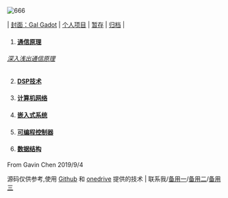 ![666](https://eiet.xyz/69018301_1562413323895779_2044539283561512274_n.jpg)

| [封面：Gal Gadot](https://baike.baidu.com/item/%E7%9B%96%E5%B0%94%C2%B7%E5%8A%A0%E6%9C%B5) | [个人项目](https://eiet.xyz/ITEM/) | [暂存](https://github.com/Heanden/EIES/tree/master/tran) | [归档](https://github.com/Heanden/heanden.github.io/blob/master/pigeonhole.md) |

1. #### [通信原理](https://github.com/Heanden/EIE2020a/tree/master/CommunicationTheory)

###### [深入浅出通信原理](https://dabcoooacnz-my.sharepoint.com/:f:/g/personal/heangubi_mua233_top/Ep2ixccDcvhIr82gYPFWfmsB20_h-vVKqAtsnYQ0QbLepw?e=vY702x)

2. #### [DSP技术](https://github.com/Heanden/EIE2020a/tree/master/DigitalSignalProcessing)
3. #### [计算机网络](https://github.com/Heanden/EIE2020a/tree/master/ComputerNetworks)
4. #### [嵌入式系统](https://github.com/Heanden/EIE2020a/tree/master/EmbeddedSystem)
5. #### [可编程控制器](https://github.com/Heanden/EIE2020a/tree/master/ProgrammableLogicController)
6. #### [数据结构](https://github.com/Heanden/EIE2020a/tree/master/DataStructure)

From Gavin Chen 2019/9/4

源码仅供参考,使用 [Git](https://github.com/Heanden)[hub](https://github.com/) 和 [one](https://onedrive.live.com/)[drive](https://github.com/Heanden/heanden.github.io/blob/master/electrics.md) 提供的技术 | <a target="_blank" href="http://mail.qq.com/cgi-bin/qm_share?t=qm_mailme&email=kPj18f735fL50Pb-6P3x_fy_8--9" style="text-decoration:none;">联系我</a>/[备用一](mailto:838045868@qq.com)/[备用二](mailto:heangubi@outlook.com)/[备用三](mailto:heangubi@gmail.com) 

